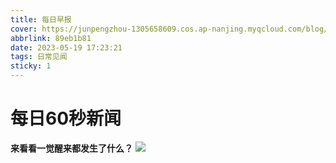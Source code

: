 ```yaml
---
title: 每日早报
cover: https://junpengzhou-1305658609.cos.ap-nanjing.myqcloud.com/blog/%E6%96%B0%E9%97%BB24%E5%B0%8F%E6%97%B6.webp
abbrlink: 89eb1b81
date: 2023-05-19 17:23:21
tags: 日常见闻
sticky: 1
---
```

# 每日60秒新闻

**来看看一觉醒来都发生了什么？**
![](https://v2.alapi.cn/api/zaobao?token=BX2vvKW28gktjrPr&format=image)
